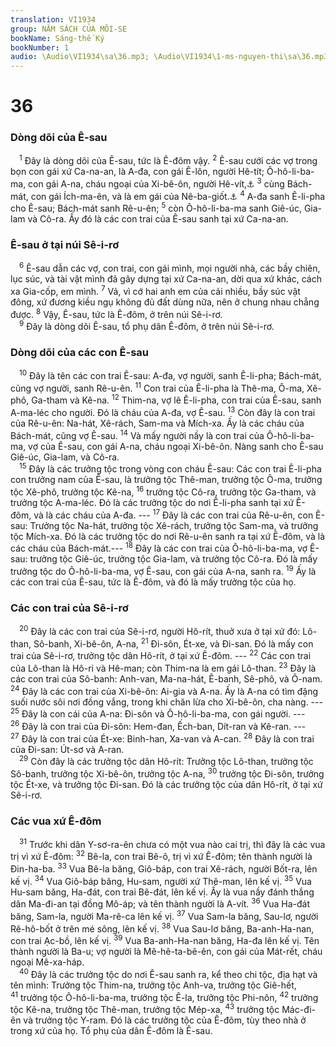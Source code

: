 ```yaml
---
translation: VI1934
group: NĂM SÁCH CỦA MÔI-SE
bookName: Sáng-thế Ký 
bookNumber: 1
audio: \Audio\VI1934\sa\36.mp3; \Audio\VI1934\1-ms-nguyen-thi\sa\36.mp3
---
```


<div class="title"><h1>36</h1><h3>Dòng dõi của Ê-sau</h3></div>
<span class="verse sa_36_1"> <sup>1</sup> Đây là dòng dõi của Ê-sau, tức là Ê-đôm vậy. </span>
<span class="verse sa_36_2"><sup>2</sup> Ê-sau cưới các vợ trong bọn con gái xứ Ca-na-an, là A-đa, con gái Ê-lôn, người Hê-tít; Ô-hô-li-ba-ma, con gái A-na, cháu ngoại của Xi-bê-ôn, người Hê-vít,<a data-toggle="tooltip" data-placement="bottom" title="Sa 26:34">⚓</a></span>
<span class="verse sa_36_3"><sup>3</sup> cùng Bách-mát, con gái Ích-ma-ên, và là em gái của Nê-ba-giốt.<a data-toggle="tooltip" data-placement="bottom" title="Sa 28:9">⚓</a></span>
<span class="verse sa_36_4"><sup>4</sup> A-đa sanh Ê-li-pha cho Ê-sau; Bách-mát sanh Rê-u-ên; </span>
<span class="verse sa_36_5"><sup>5</sup> còn Ô-hô-li-ba-ma sanh Giê-úc, Gia-lam và Cô-ra. Ấy đó là các con trai của Ê-sau sanh tại xứ Ca-na-an. <br/></span>
<div class="title"><h3>Ê-sau ở tại núi Sê-i-rơ</h3></div>
<span class="verse sa_36_6"> <sup>6</sup> Ê-sau dẫn các vợ, con trai, con gái mình, mọi người nhà, các bầy chiên, lục súc, và tài vật mình đã gây dựng tại xứ Ca-na-an, dời qua xứ khác, cách xa Gia-cốp, em mình. </span>
<span class="verse sa_36_7"><sup>7</sup> Vả, vì cớ hai anh em của cải nhiều, bầy súc vật đông, xứ đương kiều ngụ không đủ đất dùng nữa, nên ở chung nhau chẳng được. </span>
<span class="verse sa_36_8"><sup>8</sup> Vậy, Ê-sau, tức là Ê-đôm, ở trên núi Sê-i-rơ. <br/></span>
<span class="verse sa_36_9"> <sup>9</sup> Đây là dòng dõi Ê-sau, tổ phụ dân Ê-đôm, ở trên núi Sê-i-rơ. <br/></span>
<div class="title"><h3>Dòng dõi của các con Ê-sau</h3></div>
<span class="verse sa_36_10"> <sup>10</sup> Đây là tên các con trai Ê-sau: A-đa, vợ người, sanh Ê-li-pha; Bách-mát, cũng vợ người, sanh Rê-u-ên. </span>
<span class="verse sa_36_11"><sup>11</sup> Con trai của Ê-li-pha là Thê-ma, Ô-ma, Xê-phô, Ga-tham và Kê-na. </span>
<span class="verse sa_36_12"><sup>12</sup> Thim-na, vợ lẽ Ê-li-pha, con trai của Ê-sau, sanh A-ma-léc cho người. Đó là cháu của A-đa, vợ Ê-sau. </span>
<span class="verse sa_36_13"><sup>13</sup> Còn đây là con trai của Rê-u-ên: Na-hát, Xê-rách, Sam-ma và Mích-xa. Ấy là các cháu của Bách-mát, cũng vợ Ê-sau. </span>
<span class="verse sa_36_14"><sup>14</sup> Và mấy người nầy là con trai của Ô-hô-li-ba-ma, vợ của Ê-sau, con gái A-na, cháu ngoại Xi-bê-ôn. Nàng sanh cho Ê-sau Giê-úc, Gia-lam, và Cô-ra. <br/></span>
<span class="verse sa_36_15"> <sup>15</sup> Đây là các trưởng tộc trong vòng con cháu Ê-sau: Các con trai Ê-li-pha con trưởng nam của Ê-sau, là trưởng tộc Thê-man, trưởng tộc Ô-ma, trưởng tộc Xê-phô, trưởng tộc Kê-na, </span>
<span class="verse sa_36_16"><sup>16</sup> trưởng tộc Cô-ra, trưởng tộc Ga-tham, và trưởng tộc A-ma-léc. Đó là các trưởng tộc do nơi Ê-li-pha sanh tại xứ Ê-đôm, và là các cháu của A-đa. --- </span>
<span class="verse sa_36_17"><sup>17</sup> Đây là các con trai của Rê-u-ên, con Ê-sau: Trưởng tộc Na-hát, trưởng tộc Xê-rách, trưởng tộc Sam-ma, và trưởng tộc Mích-xa. Đó là các trưởng tộc do nơi Rê-u-ên sanh ra tại xứ Ê-đôm, và là các cháu của Bách-mát.--- </span>
<span class="verse sa_36_18"><sup>18</sup> Đây là các con trai của Ô-hô-li-ba-ma, vợ Ê-sau: trưởng tộc Giê-úc, trưởng tộc Gia-lam, và trưởng tộc Cô-ra. Đó là mấy trưởng tộc do Ô-hô-li-ba-ma, vợ Ê-sau, con gái của A-na, sanh ra. </span>
<span class="verse sa_36_19"><sup>19</sup> Ấy là các con trai của Ê-sau, tức là Ê-đôm, và đó là mấy trưởng tộc của họ. <br/></span>
<div class="title"><h3>Các con trai của Sê-i-rơ</h3></div>
<span class="verse sa_36_20"> <sup>20</sup> Đây là các con trai của Sê-i-rơ, người Hô-rít, thuở xưa ở tại xứ đó: Lô-than, Sô-banh, Xi-bê-ôn, A-na, </span>
<span class="verse sa_36_21"><sup>21</sup> Đi-sôn, Ét-xe, và Đi-san. Đó là mấy con trai của Sê-i-rơ, trưởng tộc dân Hô-rít, ở tại xứ Ê-đôm. --- </span>
<span class="verse sa_36_22"><sup>22</sup> Các con trai của Lô-than là Hô-ri và Hê-man; còn Thim-na là em gái Lô-than. </span>
<span class="verse sa_36_23"><sup>23</sup> Đây là các con trai của Sô-banh: Anh-van, Ma-na-hát, Ê-banh, Sê-phô, và Ô-nam. </span>
<span class="verse sa_36_24"><sup>24</sup> Đây là các con trai của Xi-bê-ôn: Ai-gia và A-na. Ấy là A-na có tìm đặng suối nước sôi nơi đồng vắng, trong khi chăn lừa cho Xi-bê-ôn, cha nàng. --- </span>
<span class="verse sa_36_25"><sup>25</sup> Đây là con cái của A-na: Đi-sôn và Ô-hô-li-ba-ma, con gái người. --- </span>
<span class="verse sa_36_26"><sup>26</sup> Đây là con trai của Đi-sôn: Hem-đan, Ếch-ban, Dít-ran và Kê-ran. --- </span>
<span class="verse sa_36_27"><sup>27</sup> Đây là con trai của Ét-xe: Binh-han, Xa-van và A-can. </span>
<span class="verse sa_36_28"><sup>28</sup> Đây là con trai của Đi-san: Út-sơ và A-ran. <br/></span>
<span class="verse sa_36_29"> <sup>29</sup> Còn đây là các trưởng tộc dân Hô-rít: Trưởng tộc Lô-than, trưởng tộc Sô-banh, trưởng tộc Xi-bê-ôn, trưởng tộc A-na, </span>
<span class="verse sa_36_30"><sup>30</sup> trưởng tộc Đi-sôn, trưởng tộc Ét-xe, và trưởng tộc Đi-san. Đó là các trưởng tộc của dân Hô-rít, ở tại xứ Sê-i-rơ. <br/></span>
<div class="title"><h3>Các vua xứ Ê-đôm</h3></div>
<span class="verse sa_36_31"> <sup>31</sup> Trước khi dân Y-sơ-ra-ên chưa có một vua nào cai trị, thì đây là các vua trị vì xứ Ê-đôm: </span>
<span class="verse sa_36_32"><sup>32</sup> Bê-la, con trai Bê-ô, trị vì xứ Ê-đôm; tên thành người là Đin-ha-ba. </span>
<span class="verse sa_36_33"><sup>33</sup> Vua Bê-la băng, Giô-báp, con trai Xê-rách, người Bốt-ra, lên kế vị. </span>
<span class="verse sa_36_34"><sup>34</sup> Vua Giô-báp băng, Hu-sam, người xứ Thê-man, lên kế vị. </span>
<span class="verse sa_36_35"><sup>35</sup> Vua Hu-sam băng, Ha-đát, con trai Bê-đát, lên kế vị. Ấy là vua nầy đánh thắng dân Ma-đi-an tại đồng Mô-áp; và tên thành người là A-vít. </span>
<span class="verse sa_36_36"><sup>36</sup> Vua Ha-đát băng, Sam-la, người Ma-rê-ca lên kế vị. </span>
<span class="verse sa_36_37"><sup>37</sup> Vua Sam-la băng, Sau-lơ, người Rê-hô-bốt ở trên mé sông, lên kế vị. </span>
<span class="verse sa_36_38"><sup>38</sup> Vua Sau-lơ băng, Ba-anh-Ha-nan, con trai Ạc-bồ, lên kế vị. </span>
<span class="verse sa_36_39"><sup>39</sup> Vua Ba-anh-Ha-nan băng, Ha-đa lên kế vị. Tên thành người là Ba-u; vợ người là Mê-hê-ta-bê-ên, con gái của Mát-rết, cháu ngoại Mê-xa-háp. <br/></span>
<span class="verse sa_36_40"> <sup>40</sup> Đây là các trưởng tộc do nơi Ê-sau sanh ra, kể theo chi tộc, địa hạt và tên mình: Trưởng tộc Thim-na, trưởng tộc Anh-va, trưởng tộc Giê-hết, </span>
<span class="verse sa_36_41"><sup>41</sup> trưởng tộc Ô-hô-li-ba-ma, trưởng tộc Ê-la, trưởng tộc Phi-nôn, </span>
<span class="verse sa_36_42"><sup>42</sup> trưởng tộc Kê-na, trưởng tộc Thê-man, trưởng tộc Mép-xa, </span>
<span class="verse sa_36_43"><sup>43</sup> trưởng tộc Mác-đi-ên và trưởng tộc Y-ram. Đó là các trưởng tộc của Ê-đôm, tùy theo nhà ở trong xứ của họ. Tổ phụ của dân Ê-đôm là Ê-sau. <br/></span>

